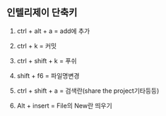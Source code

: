 ## 인텔리제이 단축키

1. ctrl + alt + a = add에 추가

2. ctrl + k = 커밋

3. ctrl + shift + k = 푸쉬

4. shift + f6 = 파일명변경

5. ctrl + shift + a = 검색란(share the project기타등등)

6. Alt + insert = File의 New란 띄우기

